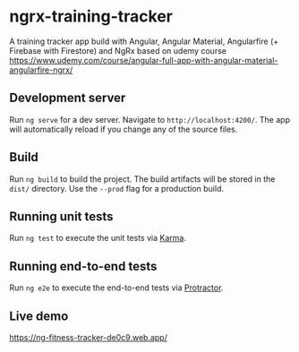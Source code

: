 # ngrx-training-tracker

A training tracker app build with Angular, Angular Material, Angularfire (+ Firebase with Firestore) and NgRx based on udemy course https://www.udemy.com/course/angular-full-app-with-angular-material-angularfire-ngrx/

## Development server

Run `ng serve` for a dev server. Navigate to `http://localhost:4200/`. The app will automatically reload if you change any of the source files.

## Build

Run `ng build` to build the project. The build artifacts will be stored in the `dist/` directory. Use the `--prod` flag for a production build.

## Running unit tests

Run `ng test` to execute the unit tests via [Karma](https://karma-runner.github.io).

## Running end-to-end tests

Run `ng e2e` to execute the end-to-end tests via [Protractor](http://www.protractortest.org/).

## Live demo

https://ng-fitness-tracker-de0c9.web.app/
